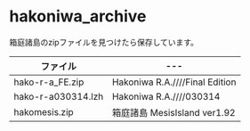 # hakoniwa_archive
箱庭諸島のzipファイルを見つけたら保存しています。

|ファイル|---|
---|---
|hako-r-a_FE.zip |Hakoniwa R.A.////Final Edition|
|hako-r-a030314.lzh|Hakoniwa R.A.////030314|
|hakomesis.zip|箱庭諸島 MesisIsland ver1.92|
